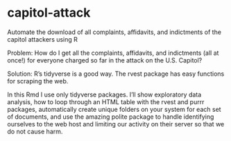 # capitol-attack
Automate the download of all complaints, affidavits, and indictments of the capitol attackers using R

Problem: How do I get all the complaints, affidavits, and indictments (all at once!) for everyone charged so far in the attack on the U.S. Capitol?

Solution: R’s tidyverse is a good way. The rvest package has easy functions for scraping the web.

In this Rmd I use only tidyverse packages. I’ll show exploratory data analysis, how to loop through an HTML table with the rvest and purrr packages, automatically create unique folders on your system for each set of documents, and use the amazing polite package to handle identifying ourselves to the web host and limiting our activity on their server so that we do not cause harm.


